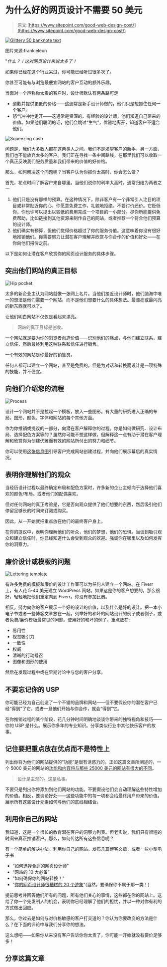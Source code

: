 # 为什么好的网页设计不需要 50 美元

> 原文:[https://www.sitepoint.com/good-web-design-cost/](https://www.sitepoint.com/good-web-design-cost/)

[![Glittery 50 banknote text](../Images/8328e07d148b6c2ad7a3854b3347b913.png)](https://www.flickr.com/photos/armydre2008/3490591955/in/photolist-6jscnV-raMCUi-bwGDWX-8x7VUD-8x3yuv-sxffr-4SNUrt-p6MFqt-eHwu8-eHwBG-6Pb8xh-eHwxf-eHwz8-eHwv5-eHwwc-eHwyd-eHwzU-CH3be-4N6nCC-dY4TJi-5KEHFL-7d4XnB-4SVDTx-6HPouy-4Fv7NG-c5j4Ms-c5j4yo-64SKve-7MpAyj-2fqC2-6nkkba-sAit4V-siKLRC-7hKz1K-8Liea3-k1H7g-5rrWfF-bjueCQ-KDmST-6AT6rf-5GoNLA-J3Rxo-buicnb-siSB9M-buh4Q5-6jus6V-buhotj-6LEB4s-KDeEs-siSAH6)

图片来源:frankieleon

"*什么？！这对网页设计来说太多了！*

如果你已经在这个行业呆过，你可能已经听过很多次了。

你甚至可能有与浏览最便宜网站的客户互动的额外乐趣。

当面对一个声称你太贵的客户时，设计师默认有两条路可走

*   道歉并提供更低的价格——这通常是新手设计师做的，他们只是想抓住任何一个客户。
*   怒气冲冲地走开——这通常是资深的、有经验的设计师，他们知道自己带来的价值。如果他们聪明的话，他们会跳过“生气”，优雅地离开，知道客户不适合他们。

![Squeezing cash](../Images/62ee067c33c083ce4ed64a9af5f77919.png)

问题是，我们大多数人都在这两类人之间。我们不是渴望客户的新手，另一方面，我们也不能放弃太多的客户。我们正在寻找一条中间路线，在那里我们可以收取一个真正反映我们服务质量和我们带来的价值的好价格。

那么，如何解决这个问题呢？当客户认为你报价太高时，你会怎么做？

首先，花点时间了解客户来自哪里。当他们说你的利率太高时，通常归结为两者之一

1.  他们只是没有那样的预算。在这种情况下，除非客户有一个非常引人注目的项目或非常贴近你的心，你愿意免费工作，礼貌地拒绝。不要讨价还价。它贬低你。你也许可以提出以较低的费用完成一个项目的一小部分。尽你所能提供免费帮助，比如链接到其他资源来制作自己的网站，或者推荐一个符合他们预算的设计师。
2.  他们确实有预算，但他们觉得价格超过了你的服务价值。这意味着你没有很好地推销他们。你需要努力让潜在客户理解并欣赏与你合作的价值和好处——在你向他们报价之前。

以下是如何让潜在客户欣赏你的网页设计服务的具体步骤。

## 突出他们网站的真正目标

![Hip pocket ](../Images/55f6e984b988f6142336d50520bffc18.png)

太多的新企业主认为网站就像一张网上名片。当他们接近设计师时，他们脑海中唯一的想法是他们需要一个网站，而不是他们想要什么的具体想法。最漂亮或最闪亮的新东西就可以了。

让他们明白网站不仅仅是看起来漂亮。

> 网站的真正目标是创收。

一个网站就是要为你的浏览者创造价值——识别他们的痛点，与他们建立联系，建立信任，然后最终利用这种联系和信任进行销售。

一个有效的网站是你最好的销售员。

任何人都可以建立一个网站，甚至是免费的。但是为对话和转换而设计是一项特殊的技能，并不便宜。

## 向他们介绍您的流程

![Process](../Images/48060c44dbc2d4d5e7452796aa8d0655.png)

设计一个网站并不是拉起一个模板，放入一些图形。有大量的研究进入正确的布局，图形，颜色，字体和网站的每个其他方面。

作为你推销或提议的一部分，向潜在客户解释你的过程。你是如何做研究、设计布局、选择配色方案等的？虽然你可能不想这样做，但解释这一点有助于潜在客户理解和欣赏你为创建优雅而有效的网站所付出的努力和细节。

你可以使用[这张信息图](https://www.sitepoint.com/infographic-behind-scenes-guide-creating-website-clients/)引导客户完成网站创建过程，并向他们展示幕后的真实情况。

## 表明你理解他们的观众

当经历设计过程以最终确定布局和配色方案时，许多新的企业主倾向于选择他们喜欢的颜色/布局。或者他们的配偶喜欢。

但对任何网站的真正考验是，它是否向观众提供了他们想要的东西，然后吸引他们停留足够长的时间来订阅或购买。

因此，从一开始就把重点放在他们的最终客户身上。

在你的提议中，表明你理解他们的听众，他们的梦想，他们的恐惧。当谈到吸引观众和建立信任时，你已经知道什么会受到观众的欢迎。强调你在哪里以及如何发挥你的洞察力。

## 廉价设计或模板的问题

![Lettering template](../Images/4dd31b17e9153df02cac1cd79476a155.png)

有许多免费的模板和廉价的设计工作室可以为任何人建立一个网站。在 Fiverr 上，有人花 5-40 美元建立 WordPress 网站。如果这是你的客户想要的，那么很好，轻轻地把他们重定向到 Fiverr。你没有参加比赛。

相反，努力向你的客户展示一个好的设计的价值，以及什么是好的设计。把一本小电子书或者一些博客文章放在一起，列举好的和坏的网站设计的例子或者例子，或者免费/廉价模板最常见的问题。使用好的和坏的例子，重点放在:

*   易用性
*   视觉吸引力
*   一致性
*   权威
*   清晰的行动号召
*   图像和图形的使用

然后在发现过程中或在早期讨论中与您的客户分享。

## 不要忘记你的 USP

你可能已经为自己创造了一个不错的品牌和网站——但不要假设你的潜在客户已经“得到”了它，或者一旦他们开始与你合作，就会“得到”它。

在你推销过程的某个阶段，花几分钟时间明确地谈谈你带来的独特视角和技巧——你的 USP 是什么。展示你多年的专业知识。分享类似行业中其他快乐客户的故事。

## 记住要把重点放在优点而不是特性上

列出你将为他们的网站提供的“功能”是很有诱惑力的。正如这篇文章所阐述的，一个 5000 美元的网站的[功能和内容将与那些 25000 美元的网站有很大的不同](http://www.straightnorth.com/insights/what-difference-between-5k-and-25k-website/)。

> 设计是主观的。这是私事。

不要只是列出你将添加到他们网站的功能。不要假设他们会自动理解这些特性增加的价值。相反，要谈论好处——这些功能中的每一项都会给最终用户带来的价值。展示所有这些设计元素如何与他们的底线相结合。

## 利用你自己的网站

我知道，这是一个很长的教育潜在客户的洞察力列表。但老实说，我们只有很短的时间来真正推销客户。那么，如何传达所有这些信息呢？

有一个简单的解决办法。利用你自己的网站。发布几篇博客文章，或者一些小型电子书

*   “如何选择合适的网页设计师”
*   “网站的 10 大必备”
*   "如何确保你的网站转换！"
*   "[你的网页设计师很糟糕的 20 个迹象](http://mysiteauditor.com/blog/20-signs-your-web-designer-is-terrible/)"(当然，要确保你不属于那一类！)

提前思考并回答他们所有的问题，所有他们关心的事情，这些都在你的网站上。这给了你一个先发制人的机会，表明你已经理解了他们的担忧，并以一种对你有利的方式做出回应。

那么，你过去是如何与对价格敏感的客户打交道的？你认为你要改变的方法是什么？在下面的评论中与我们分享你的想法。

这么想吧——如果你从来没有客户告诉你你太贵了，你可能一开始就没有要价足够多！

## 分享这篇文章
